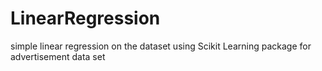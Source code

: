 # LinearRegression
simple linear regression on the dataset using Scikit Learning package
for advertisement data set
